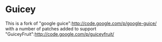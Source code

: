 # Guicey

This is a fork of "google guice":http://code.google.com/p/google-guice/ with a number of patches
added to support "GuiceyFruit":http://code.google.com/p/guiceyfruit/

